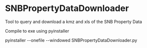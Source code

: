 # SNBPropertyDataDownloader
Tool to query and download a kmz and xls of the SNB Property Data

Compile to exe using pyinstaller

pyinstaller --onefile --windowed SNBPropertyDataDownloader.py
